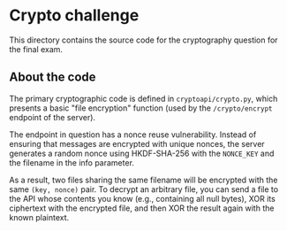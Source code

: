 # Crypto challenge

This directory contains the source code for the cryptography question for the
final exam.

## About the code

The primary cryptographic code is defined in `cryptoapi/crypto.py`, which
presents a basic "file encryption" function (used by the `/crypto/encrypt`
endpoint of the server).

The endpoint in question has a nonce reuse vulnerability. Instead of ensuring
that messages are encrypted with unique nonces, the server generates a random
nonce using HKDF-SHA-256 with the `NONCE_KEY` and the filename in the info
parameter.

As a result, two files sharing the same filename will be encrypted with the same
`(key, nonce)` pair. To decrypt an arbitrary file, you can send a file to the
API whose contents you know (e.g., containing all null bytes), XOR its
ciphertext with the encrypted file, and then XOR the result again with the known
plaintext.
